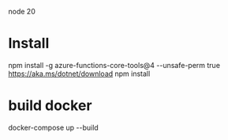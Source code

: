 node 20
# Install
npm install -g azure-functions-core-tools@4 --unsafe-perm true
https://aka.ms/dotnet/download
npm install
# build docker 
docker-compose up --build
